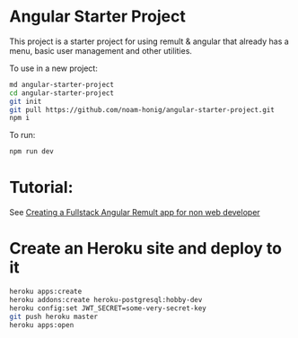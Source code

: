 # Angular Starter Project

This project is a starter project for using remult & angular that already has a menu, basic user management and other utilities.

To use in a new project:
```sh
md angular-starter-project
cd angular-starter-project
git init
git pull https://github.com/noam-honig/angular-starter-project.git
npm i
```

To run:
```sh
npm run dev
```

# Tutorial:
See [Creating a Fullstack Angular Remult app for non web developer](https://github.com/noam-honig/angular-starter-project/wiki/Creating-a-Fullstack-Angular-Remult-app-for-non-web-developer)


# Create an Heroku site and deploy to it
```sh
heroku apps:create 
heroku addons:create heroku-postgresql:hobby-dev
heroku config:set JWT_SECRET=some-very-secret-key
git push heroku master 
heroku apps:open
```